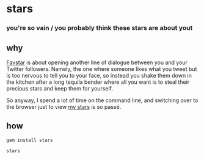 # stars
### you're so vain / you probably think these stars are about yout

## why

[Favstar](http://favstar.fm) is about opening another line of dialogue between you and your Twitter followers. Namely, the one where someone likes what you tweet but is too nervous to tell you to your face, so instead you shake them down in the kitchen after a long tequila bender where all you want is to steal their precious stars and keep them for yourself.

So anyway, I spend a lot of time on the command line, and switching over to the browser just to view [my stars](http://favstar.fm/users/holman/recent) is so passé.

## how

`gem install stars`

`stars`

